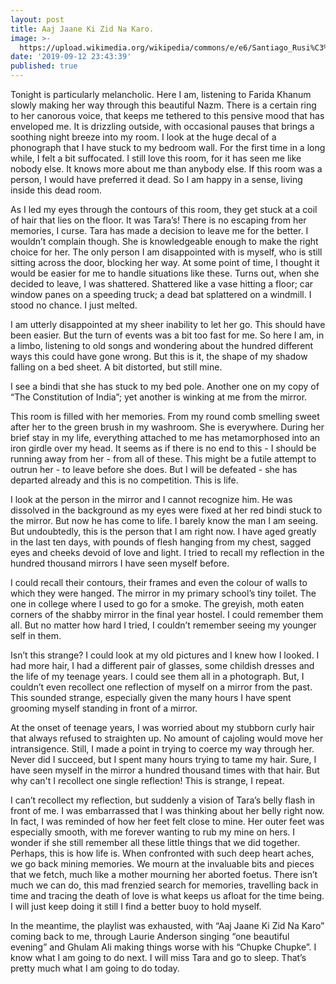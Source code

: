 ```yaml
---
layout: post
title: Aaj Jaane Ki Zid Na Karo.
image: >-
  https://upload.wikimedia.org/wikipedia/commons/e/e6/Santiago_Rusi%C3%B1ol_-_After_the_War._The_Sad_Home_-_Google_Art_Project.jpg
date: '2019-09-12 23:43:39'
published: true
---
```


Tonight is particularly melancholic. Here I am, listening to Farida Khanum slowly making her way through this beautiful Nazm. There is a certain ring to her canorous voice, that keeps me tethered to this pensive mood that has enveloped me. It is drizzling outside, with occasional pauses that brings a soothing night breeze into my room. I look at the huge decal of a phonograph that I have stuck to my bedroom wall. For the first time in a long while, I felt a bit suffocated. I still love this room, for it has seen me like nobody else. It knows more about me than anybody else. If this room was a person, I would have preferred it dead. So I am happy in a sense, living inside this dead room.

As I led my eyes through the contours of this room, they get stuck at a coil of hair that lies on the floor. It was Tara’s! There is no escaping from her memories, I curse. Tara has made a decision to leave me for the better. I wouldn’t complain though. She is knowledgeable enough to make the right choice for her. The only person I am disappointed with is myself, who is still sitting across the door, blocking her way. At some point of time, I thought it would be easier for me to handle situations like these. Turns out, when she decided to leave, I was shattered. Shattered like a vase hitting a floor; car window panes on a speeding truck; a dead bat splattered on a windmill. I stood no chance. I just melted. 

I am utterly disappointed at my sheer inability to let her go. This should have been easier. But the turn of events was a bit too fast for me. So here I am, in a limbo, listening to old songs and wondering about the hundred different ways this could have gone wrong. But this is it, the shape of my shadow falling on a bed sheet. A bit distorted, but still mine.

I see a bindi that she has stuck to my bed pole. Another one on my copy of “The Constitution of India”; yet another is winking at me from the mirror. 

This room is filled with her memories. From my round comb smelling sweet after her to the green brush in my washroom. She is everywhere. During her brief stay in my life, everything attached to me has metamorphosed into an iron girdle over my head. It seems as if there is no end to this - I should be running away from her - from all of these. This might be a futile attempt to outrun her - to leave before she does. But I will be defeated - she has departed already and this is no competition. This is life. 

I look at the person in the mirror and I cannot recognize him. He was dissolved in the background as my eyes were fixed at her red bindi stuck to the mirror. But now he has come to life. I barely know the man I am seeing. But undoubtedly, this is the person that I am right now. I have aged greatly in the last ten days, with pounds of flesh hanging from my chest, sagged eyes and cheeks devoid of love and light. I tried to recall my reflection in the hundred thousand mirrors I have seen myself before.

I could recall their contours, their frames and even the colour of walls to which they were hanged. The mirror in my primary school’s tiny toilet. The one in college where I used to go for a smoke. The greyish, moth eaten corners of the shabby mirror in the final year hostel. I could remember them all. But no matter how hard I tried, I couldn’t remember seeing my younger self in them. 

Isn’t this strange? I could look at my old pictures and I knew how I looked. I had more hair, I had a different pair of glasses, some childish dresses and the life of my teenage years. I could see them all in a photograph. But, I couldn’t even recollect one reflection of myself on a mirror from the past. This sounded strange, especially given the many hours I have spent grooming myself standing in front of a mirror.

At the onset of teenage years, I was worried about my stubborn curly hair that always refused to straighten up. No amount of cajoling would move her intransigence. Still, I made a point in trying to coerce my way through her. Never did I succeed, but I spent many hours trying to tame my hair. Sure, I have seen myself in the mirror a hundred thousand times with that hair. But why can't I recollect one single reflection! This is strange, I repeat. 

I can’t recollect my reflection, but suddenly a vision of Tara’s belly flash in front of me. I was embarrassed that I was thinking about her belly right now. In fact, I was reminded of how her feet felt close to mine. Her outer feet was especially smooth, with me forever wanting to rub my mine on hers. I wonder if she still remember all these little things that we did together. Perhaps, this is how life is. When confronted with such deep heart aches, we go back mining memories. We mourn at the invaluable bits and pieces that we fetch, much like a mother mourning her aborted foetus. There isn’t much we can do, this mad frenzied search for memories, travelling back in time and tracing the death of love is what keeps us afloat for the time being. I will just keep doing it still I find a better buoy to hold myself.

In the meantime, the playlist was exhausted, with “Aaj Jaane Ki Zid Na Karo” coming back to me, through Laurie Anderson singing “one beautiful evening” and Ghulam Ali making things worse with his “Chupke Chupke”. I know what I am going to do next. I will miss Tara and go to sleep. That’s pretty much what I am going to do today.
